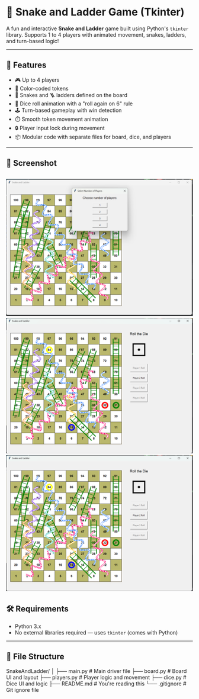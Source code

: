 # 🎲 Snake and Ladder Game (Tkinter)

A fun and interactive **Snake and Ladder** game built using Python's `tkinter` library. Supports 1 to 4 players with animated movement, snakes, ladders, and turn-based logic!

---

## 🚀 Features

- 🎮 Up to 4 players
- 🎨 Color-coded tokens
- 🐍 Snakes and 🪜 ladders defined on the board
- 🎲 Dice roll animation with a "roll again on 6" rule
- 🕹️ Turn-based gameplay with win detection
- ⏱️ Smooth token movement animation
- 🔒 Player input lock during movement
- 📦 Modular code with separate files for board, dice, and players

---

## 📸 Screenshot

![Snake&LAdder](assets/img1.png)
![Snake&LAdder](assets/img2.png)
![Snake&LAdder](assets/img2.png)
---

## 🛠️ Requirements

- Python 3.x
- No external libraries required — uses `tkinter` (comes with Python)

---

## 🧾 File Structure
SnakeAndLadder/
│
├── main.py # Main driver file
├── board.py # Board UI and layout
├── players.py # Player logic and movement
├── dice.py # Dice UI and logic
├── README.md # You're reading this
└── .gitignore # Git ignore file
